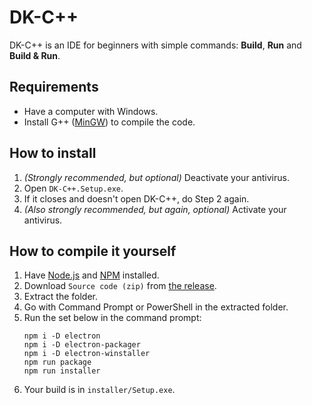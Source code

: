 # DK-C++

DK-C++ is an IDE for beginners with simple commands:
**Build**, **Run** and **Build & Run**.

## Requirements
* Have a computer with Windows.
* Install G++ ([MinGW](https://sourceforge.net/projects/mingw/))
  to compile the code.

## How to install
1. *(Strongly recommended, but optional)* Deactivate your antivirus.
2. Open `DK-C++.Setup.exe`.
3. If it closes and doesn't open DK-C++, do Step 2 again.
4. *(Also strongly recommended, but again, optional)* Activate your antivirus.

## How to compile it yourself
1. Have [Node.js](https://nodejs.org) and [NPM](https://npmjs.com) installed.
2. Download `Source code (zip)` from [the release](https://github.com/EntityPlantt/DK-CPP/releases).
3. Extract the folder.
4. Go with Command Prompt or PowerShell in the extracted folder.
5. Run the set below in the command prompt:
   ```batch
   npm i -D electron
   npm i -D electron-packager
   npm i -D electron-winstaller
   npm run package
   npm run installer
   ```
6. Your build is in `installer/Setup.exe`.